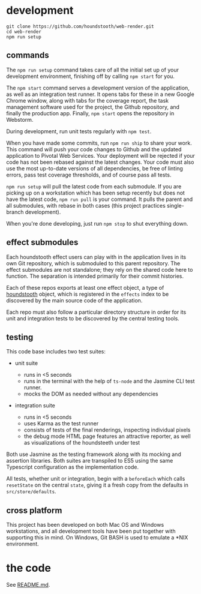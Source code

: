 # development

```
git clone https://github.com/houndstooth/web-render.git
cd web-render
npm run setup
```

## commands

The `npm run setup` command takes care of all the initial set up of your development environment, finishing off by calling `npm start` for you.
 
The `npm start` command serves a development version of the application, as well as an integration test runner. It opens tabs for these in a new Google Chrome window, along with tabs for the coverage report, the task management software used for the project, the Github repository, and finally the production app. Finally, `npm start` opens the repository in Webstorm.

During development, run unit tests regularly with `npm test`.

When you have made some commits, run `npm run ship` to share your work. This command will push your code changes to Github and the updated application to Pivotal Web Services. Your deployment will be rejected if your code has not been rebased against the latest changes.
Your code must also use the most up-to-date versions of all dependencies, be free of linting errors, pass test coverage thresholds, and of course pass all tests.

`npm run setup` will pull the latest code from each submodule. If you are picking up on a workstation which has been setup recently but does not have the latest code, `npm run pull` is your command. It pulls the parent and all submodules, with rebase in both cases (this project practices single-branch development).

When you're done developing, just run `npm stop` to shut everything down.

## effect submodules

Each houndstooth effect users can play with in the application lives in its own Git repository, which is submoduled to this parent repository. The effect submodules are not standalone; they rely on the shared code here to function. The separation is intended primarily for their commit histories.

Each of these repos exports at least one effect object, a type of [houndstooth](#houndstooth) object, which is registered in the `effects` index to be discovered by the main source code of the application.

Each repo must also follow a particular directory structure in order for its unit and integration tests to be discovered by the central testing tools.

## testing

This code base includes two test suites:

- unit suite
    - runs in <5 seconds
    - runs in the terminal with the help of `ts-node` and the Jasmine CLI test runner.
    - mocks the DOM as needed without any dependencies
    
- integration suite
    - runs in <5 seconds
    - uses Karma as the test runner
    - consists of tests of the final renderings, inspecting individual pixels
    - the debug mode HTML page features an attractive reporter, as well as visualizations of the houndsteeth under test
    
Both use Jasmine as the testing framework along with its mocking and assertion libraries. Both suites are transpiled to ES5 using the same Typescript configuration as the implementation code.

All tests, whether unit or integration, begin with a `beforeEach` which calls `resetState` on the central `state`, giving it a fresh copy from the defaults in `src/store/defaults`.

## cross platform

This project has been developed on both Mac OS and Windows workstations, and all development tools have been put together with supporting this in mind. On Windows, Git BASH is used to emulate a *NIX environment.

# the code

See [README.md](https://github.com/houndstooth/web-render/blob/master/README.md).
